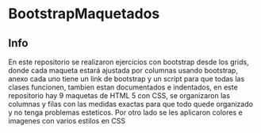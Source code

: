 # BootstrapMaquetados
## Info
En este repositorio se realizaron ejercicios con bootstrap desde los grids, donde cada maqueta estará ajustada por columnas usando bootstrap, anexo cada uno tiene un link de bootstrap y un script para que todas las clases funcionen, tambien estan documentados e indentados, en este repositorio hay 9 maquetas de HTML 5 con CSS, se organizaron las columnas y filas con las medidas exactas para que todo quede organizado y no tenga problemas esteticos. Por otro lado se les aplicaron colores e imagenes con varios estilos en CSS
